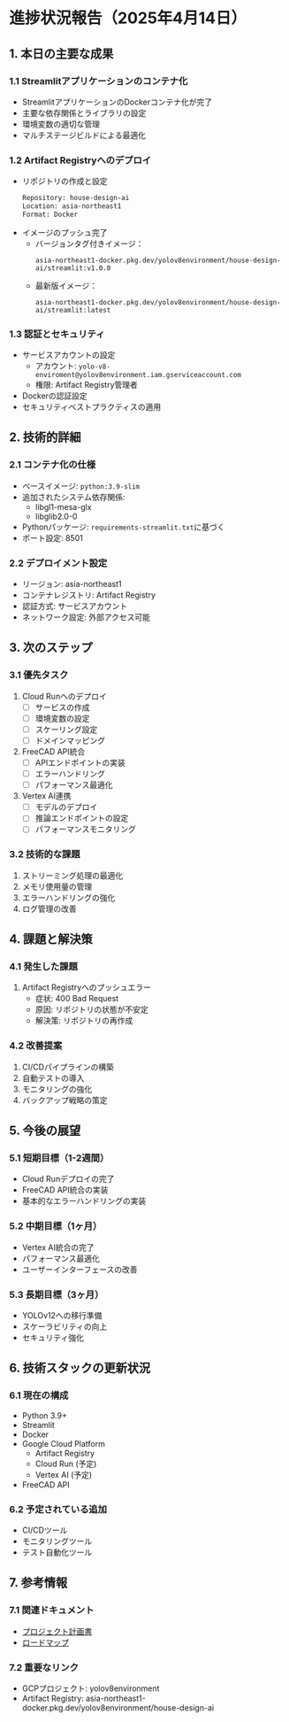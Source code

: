 # 進捗状況報告（2025年4月14日）

## 1. 本日の主要な成果
### 1.1 Streamlitアプリケーションのコンテナ化
- StreamlitアプリケーションのDockerコンテナ化が完了
- 主要な依存関係とライブラリの設定
- 環境変数の適切な管理
- マルチステージビルドによる最適化

### 1.2 Artifact Registryへのデプロイ
- リポジトリの作成と設定
  ```bash
  Repository: house-design-ai
  Location: asia-northeast1
  Format: Docker
  ```
- イメージのプッシュ完了
  - バージョンタグ付きイメージ：
    ```
    asia-northeast1-docker.pkg.dev/yolov8environment/house-design-ai/streamlit:v1.0.0
    ```
  - 最新版イメージ：
    ```
    asia-northeast1-docker.pkg.dev/yolov8environment/house-design-ai/streamlit:latest
    ```

### 1.3 認証とセキュリティ
- サービスアカウントの設定
  - アカウント: `yolo-v8-enviroment@yolov8environment.iam.gserviceaccount.com`
  - 権限: Artifact Registry管理者
- Dockerの認証設定
- セキュリティベストプラクティスの適用

## 2. 技術的詳細
### 2.1 コンテナ化の仕様
- ベースイメージ: `python:3.9-slim`
- 追加されたシステム依存関係:
  - libgl1-mesa-glx
  - libglib2.0-0
- Pythonパッケージ: `requirements-streamlit.txt`に基づく
- ポート設定: 8501

### 2.2 デプロイメント設定
- リージョン: asia-northeast1
- コンテナレジストリ: Artifact Registry
- 認証方式: サービスアカウント
- ネットワーク設定: 外部アクセス可能

## 3. 次のステップ
### 3.1 優先タスク
1. Cloud Runへのデプロイ
   - [ ] サービスの作成
   - [ ] 環境変数の設定
   - [ ] スケーリング設定
   - [ ] ドメインマッピング

2. FreeCAD API統合
   - [ ] APIエンドポイントの実装
   - [ ] エラーハンドリング
   - [ ] パフォーマンス最適化

3. Vertex AI連携
   - [ ] モデルのデプロイ
   - [ ] 推論エンドポイントの設定
   - [ ] パフォーマンスモニタリング

### 3.2 技術的な課題
1. ストリーミング処理の最適化
2. メモリ使用量の管理
3. エラーハンドリングの強化
4. ログ管理の改善

## 4. 課題と解決策
### 4.1 発生した課題
1. Artifact Registryへのプッシュエラー
   - 症状: 400 Bad Request
   - 原因: リポジトリの状態が不安定
   - 解決策: リポジトリの再作成

### 4.2 改善提案
1. CI/CDパイプラインの構築
2. 自動テストの導入
3. モニタリングの強化
4. バックアップ戦略の策定

## 5. 今後の展望
### 5.1 短期目標（1-2週間）
- Cloud Runデプロイの完了
- FreeCAD API統合の実装
- 基本的なエラーハンドリングの実装

### 5.2 中期目標（1ヶ月）
- Vertex AI統合の完了
- パフォーマンス最適化
- ユーザーインターフェースの改善

### 5.3 長期目標（3ヶ月）
- YOLOv12への移行準備
- スケーラビリティの向上
- セキュリティ強化

## 6. 技術スタックの更新状況
### 6.1 現在の構成
- Python 3.9+
- Streamlit
- Docker
- Google Cloud Platform
  - Artifact Registry
  - Cloud Run (予定)
  - Vertex AI (予定)
- FreeCAD API

### 6.2 予定されている追加
- CI/CDツール
- モニタリングツール
- テスト自動化ツール

## 7. 参考情報
### 7.1 関連ドキュメント
- [プロジェクト計画書](0414plan.md)
- [ロードマップ](0414roadmap.md)

### 7.2 重要なリンク
- GCPプロジェクト: yolov8environment
- Artifact Registry: asia-northeast1-docker.pkg.dev/yolov8environment/house-design-ai 